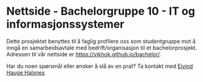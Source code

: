 # Nettside - Bachelorgruppe 10 - IT og informasjonssystemer

Dette prosjektet benyttes til å faglig profilere oss som studentgruppe mot å inngå en samarbeidsavtale med bedrift/organisasjon til et bachelorprosjekt. Adressen til vår nettside er https://vikhok.github.io/bachelor/.

Har du noen spørsmål eller ønsker å slå av en prat? Ta kontakt med [Eivind Hauge Halsnes](mailto:eivindhha@uia.no)